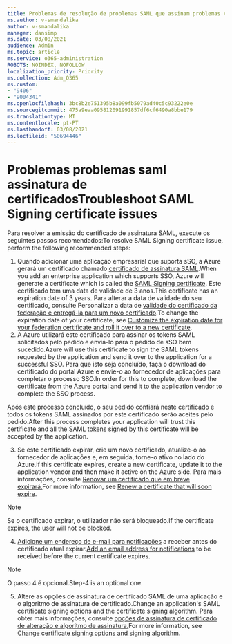 ```yaml
---
title: Problemas de resolução de problemas SAML que assinam problemas com os certificados
ms.author: v-smandalika
author: v-smandalika
manager: dansimp
ms.date: 03/08/2021
audience: Admin
ms.topic: article
ms.service: o365-administration
ROBOTS: NOINDEX, NOFOLLOW
localization_priority: Priority
ms.collection: Adm_O365
ms.custom:
- "9406"
- "9004341"
ms.openlocfilehash: 3bc8b2e751395b8a099fb5079ad40c5c93222e0e
ms.sourcegitcommit: 475a9eaa095812091991857df6cf6490a8bbe179
ms.translationtype: MT
ms.contentlocale: pt-PT
ms.lasthandoff: 03/08/2021
ms.locfileid: "50694446"
---
```

# <a name="troubleshoot-saml-signing-certificate-issues"></a><span data-ttu-id="8c1b2-102">Problemas problemas saml assinatura de certificados</span><span class="sxs-lookup"><span data-stu-id="8c1b2-102">Troubleshoot SAML Signing certificate issues</span></span>

<span data-ttu-id="8c1b2-103">Para resolver a emissão do certificado de assinatura SAML, execute os seguintes passos recomendados:</span><span class="sxs-lookup"><span data-stu-id="8c1b2-103">To resolve SAML Signing certificate issue, perform the following recommended steps:</span></span>

1. <span data-ttu-id="8c1b2-104">Quando adicionar uma aplicação empresarial que suporta sSO, a Azure gerará um certificado chamado [certificado de assinatura SAML](https://docs.microsoft.com/azure/active-directory/manage-apps/manage-certificates-for-federated-single-sign-on#auto-generated-certificate-for-gallery-and-non-gallery-applications).</span><span class="sxs-lookup"><span data-stu-id="8c1b2-104">When you add an enterprise application which supports SSO, Azure will generate a certificate which is called the [SAML Signing certificate](https://docs.microsoft.com/azure/active-directory/manage-apps/manage-certificates-for-federated-single-sign-on#auto-generated-certificate-for-gallery-and-non-gallery-applications).</span></span> <span data-ttu-id="8c1b2-105">Este certificado tem uma data de validade de 3 anos.</span><span class="sxs-lookup"><span data-stu-id="8c1b2-105">This certificate has an expiration date of 3 years.</span></span> <span data-ttu-id="8c1b2-106">Para alterar a data de validade do seu certificado, consulte Personalizar a data de [validade do certificado da federação e entregá-la para um novo certificado](https://docs.microsoft.com/azure/active-directory/manage-apps/manage-certificates-for-federated-single-sign-on#customize-the-expiration-date-for-your-federation-certificate-and-roll-it-over-to-a-new-certificate).</span><span class="sxs-lookup"><span data-stu-id="8c1b2-106">To change the expiration date of your certificate, see [Customize the expiration date for your federation certificate and roll it over to a new certificate](https://docs.microsoft.com/azure/active-directory/manage-apps/manage-certificates-for-federated-single-sign-on#customize-the-expiration-date-for-your-federation-certificate-and-roll-it-over-to-a-new-certificate).</span></span>
2. <span data-ttu-id="8c1b2-107">A Azure utilizará este certificado para assinar os tokens SAML solicitados pelo pedido e enviá-lo para o pedido de sSO bem sucedido.</span><span class="sxs-lookup"><span data-stu-id="8c1b2-107">Azure will use this certificate to sign the SAML tokens requested by the application and send it over to the application for a successful SSO.</span></span> <span data-ttu-id="8c1b2-108">Para que isto seja concluído, faça o download do certificado do portal Azure e envie-o ao fornecedor de aplicações para completar o processo SSO.</span><span class="sxs-lookup"><span data-stu-id="8c1b2-108">In order for this to complete, download the certificate from the Azure portal and send it to the application vendor to complete the SSO process.</span></span>

<span data-ttu-id="8c1b2-109">Após este processo concluído, o seu pedido confiará neste certificado e todos os tokens SAML assinados por este certificado serão aceites pelo pedido.</span><span class="sxs-lookup"><span data-stu-id="8c1b2-109">After this process completes your application will trust this certificate and all the SAML tokens signed by this certificate will be accepted by the application.</span></span>

3. <span data-ttu-id="8c1b2-110">Se este certificado expirar, crie um novo certificado, atualize-o ao fornecedor de aplicações e, em seguida, torne-o ativo no lado do Azure.</span><span class="sxs-lookup"><span data-stu-id="8c1b2-110">If this certificate expires, create a new certificate, update it to the application vendor and then make it active on the Azure side.</span></span> <span data-ttu-id="8c1b2-111">Para mais informações, consulte [Renovar um certificado que em breve expirará.](https://docs.microsoft.com/azure/active-directory/manage-apps/manage-certificates-for-federated-single-sign-on#renew-a-certificate-that-will-soon-expire)</span><span class="sxs-lookup"><span data-stu-id="8c1b2-111">For more information, see [Renew a certificate that will soon expire](https://docs.microsoft.com/azure/active-directory/manage-apps/manage-certificates-for-federated-single-sign-on#renew-a-certificate-that-will-soon-expire).</span></span>

> [!NOTE]
> <span data-ttu-id="8c1b2-112">Se o certificado expirar, o utilizador não será bloqueado.</span><span class="sxs-lookup"><span data-stu-id="8c1b2-112">If the certificate expires, the user will not be blocked.</span></span>

4. <span data-ttu-id="8c1b2-113">[Adicione um endereço de e-mail para notificações](https://docs.microsoft.com/azure/active-directory/manage-apps/manage-certificates-for-federated-single-sign-on#add-email-notification-addresses-for-certificate-expiration) a receber antes do certificado atual expirar.</span><span class="sxs-lookup"><span data-stu-id="8c1b2-113">[Add an email address for notifications](https://docs.microsoft.com/azure/active-directory/manage-apps/manage-certificates-for-federated-single-sign-on#add-email-notification-addresses-for-certificate-expiration) to be received before the current certificate expires.</span></span>

> [!NOTE]
> <span data-ttu-id="8c1b2-114">O passo 4 é opcional.</span><span class="sxs-lookup"><span data-stu-id="8c1b2-114">Step-4 is an optional one.</span></span>

5. <span data-ttu-id="8c1b2-115">Altere as opções de assinatura de certificado SAML de uma aplicação e o algoritmo de assinatura de certificado.</span><span class="sxs-lookup"><span data-stu-id="8c1b2-115">Change an application's SAML certificate signing options and the certificate signing algorithm.</span></span> <span data-ttu-id="8c1b2-116">Para obter mais informações, consulte [opções de assinatura de certificado de alteração e algoritmo de assinatura.](https://docs.microsoft.com/azure/active-directory/manage-apps/certificate-signing-options)</span><span class="sxs-lookup"><span data-stu-id="8c1b2-116">For more information, see [Change certificate signing options and signing algorithm](https://docs.microsoft.com/azure/active-directory/manage-apps/certificate-signing-options).</span></span>

